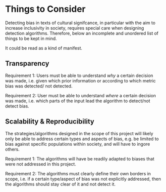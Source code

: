 # Things to Consider

Detecting bias in texts of cultural signifcance, in particular with the aim to increase inclusivity in society, 
requires special care when designing detection algorithms. Therefore, below an incomplete and unordered list of things to be kept in mind.

It could be read as a kind of manifest.


## Transparency

Requirement 1: Users must be able to understand *why* a certain decision was made, i.e. given which prior information or according to which metric bias was detected/
not detected.

Requirement 2: User must be able to understand *where* a certain decision was made, i.e. which parts of the input lead the algorithm to detect/not detect bias.


## Scalability & Reproducibility

The strategies/algorithms designed in the scope of this project will likely only be able to address certain types and aspects of bias, e.g. be limited to bias against
specific populations within society, and will have to ingore others.

Requirement 1: The algorithms will have be readily adapted to biases that were not addressed in this project.

Requirement 2: The algorithms must clearly define their own borders in scope, i.e. if a certain type/aspect of bias was not explicitly addressed, then the algorithms
should stay clear of it and not detect it.
